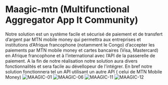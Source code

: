 # Maagic-mtn (Multifunctional Aggregator App It Community)
Notre solution est un système facile et sécurisé de paiement et de transfert d’argent par MTN mobile money qui permettra aux entreprises et institutions d’Afrique francophone (notamment le Congo) d’accepter les paiements par MTN mobile money et cartes bancaires (Visa, Mastercard) en Afrique francophone et à l’international avec l’API de la passerelle de paiement. A la fin de notre réalisation notre solution aura divers fonctionnalités et sera facile au dévellopeur de l'intégrer. En bref notre solution fonctionnera tel un API utilisant un autre API ( celui de MTN Mobile Money)
![MAAGIC-01](https://user-images.githubusercontent.com/111227978/184535692-bbc927c7-3aa8-4101-9c04-411dc09185d4.jpg)
![MAAGIC-06](https://user-images.githubusercontent.com/111227978/184535974-4a9eae36-4c48-42d6-9fc6-82f96c88cb2c.jpg)
![MAAGIC-11](https://user-images.githubusercontent.com/111227978/184535763-08e6d4d5-e119-4b64-8943-b9576f1ab61c.jpg)
![MAAGIC-12](https://user-images.githubusercontent.com/111227978/184536603-7ce4bbb0-6038-4c6c-8c76-3621ab2588d5.jpg)
